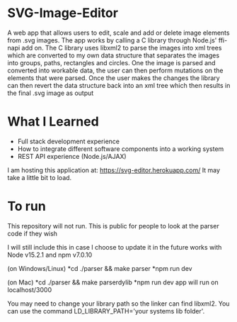 # SVG-Image-Editor

A web app that allows users to edit, scale and add or delete image elements from .svg images. The app works by calling a C library through Node.js' ffi-napi add on. The C library uses libxml2 to parse the images into xml trees which are converted to my own data structure that separates the images into groups, paths, rectangles and circles. One the image is parsed and converted into workable data, the user can then perform mutations on the elements that were parsed. Once the user makes the changes the library can then revert the data structure back into an xml tree which then results in the final .svg image as output

# What I Learned

* Full stack development experience
* How to integrate different software components into a working system
* REST API experience (Node.js/AJAX)

I am hosting this application at:
https://svg-editor.herokuapp.com/
It may take a little bit to load.

# To run

This repository will not run. This is public for people to look at the parser code if they wish

I will still include this in case I choose to update it in the future
works with Node v15.2.1 and npm v7.0.10

(on Windows/Linux)
*cd ./parser && make parser
*npm run dev

(on Mac)
*cd ./parser && make parserdylib
*npm run dev
app will run on localhost/3000

You may need to change your library path so the linker can find libxml2.
You can use the command LD_LIBRARY_PATH='your systems lib folder'.
